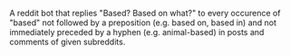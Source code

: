 A reddit bot that replies "Based? Based on what?" to every occurence of "based" not followed by a preposition (e.g. based on, based in) and not immediately preceded by a hyphen (e.g. animal-based) in posts and comments of given subreddits. 
